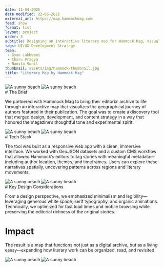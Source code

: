```yaml
---
date: 11-04-2025
date modified: 22-05-2025
external_url: https://map.hammockmag.com
feed: show
format: list
layout: project
order: 3
subtitle: Designing an interactive literary map for Hammock Mag, visualizing authors' geographies with data-rich storytelling.
tags: UI/UX Development Strategy
team:
 - Gyan Lakhwani
 - Charu Pragya
 - Namita Sunil
thumbnail: assets/img/hammock-thumbnail.jpg
title: "Literary Map by Hammock Mag"
---
```


<div class="img-grid">
<img src="../assets/img/hammock_logo.png" alt="A sunny beach">
<img src="../assets/img/hammock_laptop.png" alt="A sunny beach">
</div>
# The Brief

We partnered with Hammock Mag to bring their editorial archive to life through an interactive map that visualizes the geographical journey of authors featured in their publication. The goal was to create a discovery tool that merged design, development, and content strategy in a way that honored the magazine’s thoughtful tone and experimental spirit.

<div class="img-grid">
<img src="../assets/img/hammock_intro.png" alt="A sunny beach">
<img src="../assets/img/hammock_icons.png" alt="A sunny beach">
</div>
# Tech Stack

The tool was built as a responsive web app with a clean, immersive interface. We worked with GeoJSON datasets and a custom CMS workflow that allowed Hammock’s editors to tag stories with meaningful metadata—including author location, themes, and timeframes. Users can explore these narratives spatially, uncovering patterns across regions and literary movements.

<div class="img-grid">
<img src="../assets/img/hammock_paper.png" alt="A sunny beach">
<img src="../assets/img/hammock-phone-1.png" alt="A sunny beach">
</div>
# Key Design Considerations

From a design perspective, we emphasized minimalism and legibility—leveraging generous white space, serif typography, and organic animations. Technically, we optimized for fast load times and mobile browsing while preserving the editorial richness of the original stories.

# Impact

The result is a map that functions not just as a digital archive, but as a living essay—expanding how literary work can be organized, read, and revisited.

<div class="img-grid">
<img src="../assets/img/hammock-text.png" alt="A sunny beach">
<img src="../assets/img/hammock-poster.png" alt="A sunny beach">
</div>
